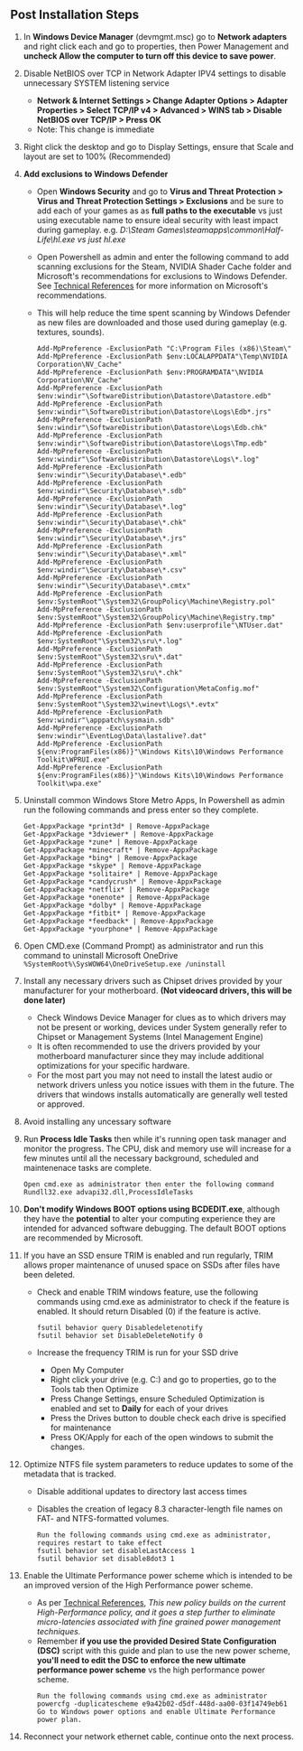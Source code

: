 ## Post Installation Steps

1. In **Windows Device Manager** (devmgmt.msc) go to **Network adapters** and right click each and go to properties, then Power Management and **uncheck Allow the computer to turn off this device to save power**.
2. Disable NetBIOS over TCP in Network Adapter IPV4 settings to disable unnecessary SYSTEM listening service
   * **Network & Internet Settings > Change Adapter Options > Adapter Properties > Select TCP/IP v4 > Advanced > WINS tab > Disable NetBIOS over TCP/IP > Press OK**
   * Note: This change is immediate
3. Right click the desktop and go to Display Settings, ensure that Scale and layout are set to 100% (Recommended)
4. **Add exclusions to Windows Defender**
   - Open **Windows Security** and go to **Virus and Threat Protection > Virus and Threat Protection Settings > Exclusions** and be sure to add each of your games as as **full paths to the executable** vs just using executable name to ensure ideal security with least impact during gameplay. e.g. *D:\Steam Games\steamapps\common\Half-Life\hl.exe vs just hl.exe*
   - Open Powershell as admin and enter the following command to add scanning exclusions for the Steam, NVIDIA Shader Cache folder and Microsoft's recommendations for exclusions to Windows Defender. See [Technical References](../Technical%20References/README.md) for more information on Microsoft's recommendations.
   - This will help reduce the time spent scanning by Windows Defender as new files are downloaded and those used during gameplay (e.g. textures, sounds).

      ```
      Add-MpPreference -ExclusionPath "C:\Program Files (x86)\Steam\"
      Add-MpPreference -ExclusionPath $env:LOCALAPPDATA"\Temp\NVIDIA Corporation\NV_Cache"
      Add-MpPreference -ExclusionPath $env:PROGRAMDATA"\NVIDIA Corporation\NV_Cache"
      Add-MpPreference -ExclusionPath $env:windir"\SoftwareDistribution\Datastore\Datastore.edb"
      Add-MpPreference -ExclusionPath $env:windir"\SoftwareDistribution\Datastore\Logs\Edb*.jrs"
      Add-MpPreference -ExclusionPath $env:windir"\SoftwareDistribution\Datastore\Logs\Edb.chk"
      Add-MpPreference -ExclusionPath $env:windir"\SoftwareDistribution\Datastore\Logs\Tmp.edb"
      Add-MpPreference -ExclusionPath $env:windir"\SoftwareDistribution\Datastore\Logs\*.log"
      Add-MpPreference -ExclusionPath $env:windir"\Security\Database\*.edb"
      Add-MpPreference -ExclusionPath $env:windir"\Security\Database\*.sdb"
      Add-MpPreference -ExclusionPath $env:windir"\Security\Database\*.log"
      Add-MpPreference -ExclusionPath $env:windir"\Security\Database\*.chk"
      Add-MpPreference -ExclusionPath $env:windir"\Security\Database\*.jrs"
      Add-MpPreference -ExclusionPath $env:windir"\Security\Database\*.xml"
      Add-MpPreference -ExclusionPath $env:windir"\Security\Database\*.csv"
      Add-MpPreference -ExclusionPath $env:windir"\Security\Database\*.cmtx"
      Add-MpPreference -ExclusionPath $env:SystemRoot"\System32\GroupPolicy\Machine\Registry.pol"
      Add-MpPreference -ExclusionPath $env:SystemRoot"\System32\GroupPolicy\Machine\Registry.tmp"
      Add-MpPreference -ExclusionPath $env:userprofile"\NTUser.dat"
      Add-MpPreference -ExclusionPath $env:SystemRoot"\System32\sru\*.log"
      Add-MpPreference -ExclusionPath $env:SystemRoot"\System32\sru\*.dat"
      Add-MpPreference -ExclusionPath $env:SystemRoot"\System32\sru\*.chk"
      Add-MpPreference -ExclusionPath $env:SystemRoot"\System32\Configuration\MetaConfig.mof"
      Add-MpPreference -ExclusionPath $env:SystemRoot"\System32\winevt\Logs\*.evtx"
      Add-MpPreference -ExclusionPath $env:windir"\apppatch\sysmain.sdb"
      Add-MpPreference -ExclusionPath $env:windir"\EventLog\Data\lastalive?.dat"
      Add-MpPreference -ExclusionPath ${env:ProgramFiles(x86)}"\Windows Kits\10\Windows Performance Toolkit\WPRUI.exe"
      Add-MpPreference -ExclusionPath ${env:ProgramFiles(x86)}"\Windows Kits\10\Windows Performance Toolkit\wpa.exe"
      ```

5. Uninstall common Windows Store Metro Apps, In Powershell as admin run the following commands and press enter so they complete.

      ```
      Get-AppxPackage *print3d* | Remove-AppxPackage
      Get-AppxPackage *3dviewer* | Remove-AppxPackage
      Get-AppxPackage *zune* | Remove-AppxPackage
      Get-AppxPackage *minecraft* | Remove-AppxPackage
      Get-AppxPackage *bing* | Remove-AppxPackage
      Get-AppxPackage *skype* | Remove-AppxPackage
      Get-AppxPackage *solitaire* | Remove-AppxPackage
      Get-AppxPackage *candycrush* | Remove-AppxPackage
      Get-AppxPackage *netflix* | Remove-AppxPackage
      Get-AppxPackage *onenote* | Remove-AppxPackage
      Get-AppxPackage *dolby* | Remove-AppxPackage
      Get-AppxPackage *fitbit* | Remove-AppxPackage
      Get-AppxPackage *feedback* | Remove-AppxPackage
      Get-AppxPackage *yourphone* | Remove-AppxPackage
      ```

6. Open CMD.exe (Command Prompt) as administrator and run this command to uninstall Microsoft OneDrive
`%SystemRoot%\SysWOW64\OneDriveSetup.exe /uninstall`
7. Install any necessary drivers such as Chipset drives provided by your manufacturer for your motherboard. **(Not videocard drivers, this will be done later)**
   - Check Windows Device Manager for clues as to which drivers may not be present or working, devices under System generally refer to Chipset or Management Systems (Intel Management Engine)
   - It is often recommended to use the drivers provided by your motherboard manufacturer since they may include additional optimizations for your specific hardware.
   - For the most part you may not need to install the latest audio or network drivers unless you notice issues with them in the future. The drivers that windows installs automatically are generally well tested or approved.
8. Avoid installing any uncessary software
9. Run **Process Idle Tasks** then while it's running open task manager and monitor the progress. The CPU, disk and memory use will increase for a few minutes until all the necessary background, scheduled and maintenenace tasks are complete.

      ```
      Open cmd.exe as administrator then enter the following command
      Rundll32.exe advapi32.dll,ProcessIdleTasks
      ```

10. **Don't modify Windows BOOT options using BCDEDIT.exe**, although they have the **potential** to alter your computing experience they are intended for advanced software debugging. The default BOOT options are recommended by Microsoft.
11. If you have an SSD ensure TRIM is enabled and run regularly, TRIM allows proper maintenance of unused space on SSDs after files have been deleted.
    - Check and enable TRIM windows feature, use the following commands using cmd.exe as administrator to check if the feature is enabled. It should return Disabled (0) if the feature is active.
         
         ```
         fsutil behavior query Disabledeletenotify
         fsutil behavior set DisableDeleteNotify 0
         ```
       
    - Increase the frequency TRIM is run for your SSD drive
      - Open My Computer
      - Right click your drive (e.g. C:) and go to properties, go to the Tools tab then Optimize
      - Press Change Settings, ensure Scheduled Optimization is enabled and set to **Daily** for each of your drives
      - Press the Drives button to double check each drive is specified for maintenance
      - Press OK/Apply for each of the open windows to submit the changes.
12. Optimize NTFS file system parameters to reduce updates to some of the metadata that is tracked.
    - Disable additional updates to directory last access times
    - Disables the creation of legacy 8.3 character-length file names on FAT- and NTFS-formatted volumes.
    
         ```
         Run the following commands using cmd.exe as administrator, requires restart to take effect
         fsutil behavior set disableLastAccess 1
         fsutil behavior set disable8dot3 1
         ```
13. Enable the Ultimate Performance power scheme which is intended to be an improved version of the High Performance power scheme.
    * As per [Technical References](../Technical%20References/README.md), *This new policy builds on the current High-Performance policy, and it goes a step further to eliminate micro-latencies associated with fine grained power management techniques.*
    * Remember **if you use the provided Desired State Configuration (DSC)** script with this guide and plan to use the new power scheme, **you'll need to edit the DSC to enforce the new ultimate performance power scheme** vs the high performance power scheme.
         ```
         Run the following commands using cmd.exe as administrator
         powercfg -duplicatescheme e9a42b02-d5df-448d-aa00-03f14749eb61
         Go to Windows power options and enable Ultimate Performance power plan.
         ```
14. Reconnect your network ethernet cable, continue onto the next process.
